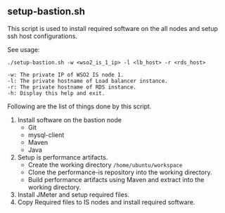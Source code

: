 ## setup-bastion.sh

This script is used to install required software on the all nodes and setup ssh host configurations.

See usage:
```
./setup-bastion.sh -w <wso2_is_1_ip> -l <lb_host> -r <rds_host>

-w: The private IP of WSO2 IS node 1.
-l: The private hostname of Load balancer instance.
-r: The private hostname of RDS instance.
-h: Display this help and exit.
```

Following are the list of things done by this script.

1. Install software on the bastion node
    * Git
    * mysql-client
    * Maven
    * Java
2. Setup is performance artifacts.
    * Create the working directory `/home/ubuntu/workspace`
    * Clone the performance-is repository into the working directory.
    * Build performance artifacts using Maven and extract into the working directory.
3. Install JMeter and setup required files.
4. Copy Required files to IS nodes and install required software.
